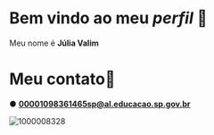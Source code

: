 # **Bem vindo ao meu _perfil_ 💋**

Meu nome é **Júlia Valim**

# Meu contato💌

● **00001098361465sp@al.educacao.sp.gov.br**

![1000008328](https://github.com/juhva/juhva/assets/170646300/02c4d8b0-ed47-4d93-8988-40368f41fc73)
